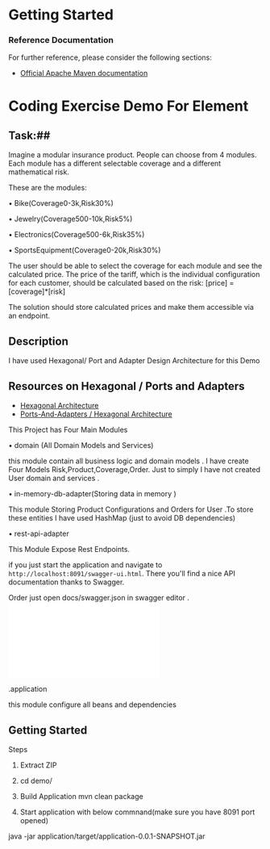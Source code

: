 # Getting Started

### Reference Documentation
For further reference, please consider the following sections:

* [Official Apache Maven documentation](https://maven.apache.org/guides/index.html)

# Coding Exercise Demo For Element  #

## Task:##
Imagine a modular insurance product. People can choose from 4 modules. Each module has a different selectable coverage and a different mathematical risk.

These are the modules:

• Bike(Coverage0-3k,Risk30%)

• Jewelry(Coverage500-10k,Risk5%)

• Electronics(Coverage500-6k,Risk35%)

• SportsEquipment(Coverage0-20k,Risk30%)

The user should be able to select the coverage for each module and see the calculated price. The price of the tariff, which is the individual configuration for each customer, should be calculated based on the risk:
[price] = [coverage]*[risk]

The solution should store calculated prices and make them accessible via an endpoint.


## Description ##

I have used Hexagonal/ Port and Adapter Design Architecture for this Demo

## Resources on Hexagonal / Ports and Adapters ##
 - [Hexagonal Architecture](http://alistair.cockburn.us/Hexagonal+architecture)
 - [Ports-And-Adapters / Hexagonal Architecture](http://www.dossier-andreas.net/software_architecture/ports_and_adapters.html)

This Project has Four Main Modules

 • domain (All Domain Models and Services)
 
 this module contain all business logic and domain models . I have create Four Models Risk,Product,Coverage,Order. Just to simply I have not created User domain and services .
 
 • in-memory-db-adapter(Storing data in memory )
 
 This module  Storing Product Configurations and Orders for User .To store these entities I  have used HashMap (just to avoid DB  dependencies)
 
 • rest-api-adapter
 
 This Module Expose Rest Endpoints.
 
if you just start the application and navigate to `http://localhost:8091/swagger-ui.html`. There you'll find a nice API documentation thanks to Swagger.

  Order just open docs/swagger.json  in swagger editor .
 ![Swagger Documentation](docs/swagger.json)
 
 .application
 
 this module configure all beans and dependencies

## Getting Started ##

Steps

1. Extract ZIP

2. cd demo/

3. Build Application   mvn clean package

4. Start application with  below commnand(make sure you have 8091 port opened)

java -jar application/target/application-0.0.1-SNAPSHOT.jar


